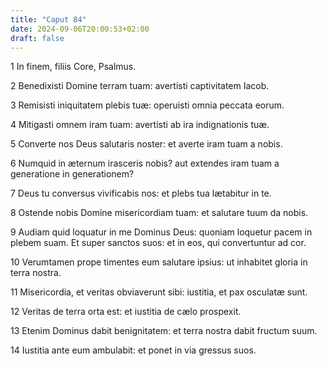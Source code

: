 ```yaml
---
title: "Caput 84"
date: 2024-09-06T20:00:53+02:00
draft: false
---
```



1 In finem, filiis Core, Psalmus.

2 Benedixisti Domine terram tuam: avertisti captivitatem Iacob.

3 Remisisti iniquitatem plebis tuæ: operuisti omnia peccata eorum.

4 Mitigasti omnem iram tuam: avertisti ab ira indignationis tuæ.

5 Converte nos Deus salutaris noster: et averte iram tuam a nobis.

6 Numquid in æternum irasceris nobis? aut extendes iram tuam a generatione in generationem?

7 Deus tu conversus vivificabis nos: et plebs tua lætabitur in te.

8 Ostende nobis Domine misericordiam tuam: et salutare tuum da nobis.

9 Audiam quid loquatur in me Dominus Deus: quoniam loquetur pacem in plebem suam. Et super sanctos suos: et in eos, qui convertuntur ad cor.

10 Verumtamen prope timentes eum salutare ipsius: ut inhabitet gloria in terra nostra.

11 Misericordia, et veritas obviaverunt sibi: iustitia, et pax osculatæ sunt.

12 Veritas de terra orta est: et iustitia de cælo prospexit.

13 Etenim Dominus dabit benignitatem: et terra nostra dabit fructum suum.

14 Iustitia ante eum ambulabit: et ponet in via gressus suos.

